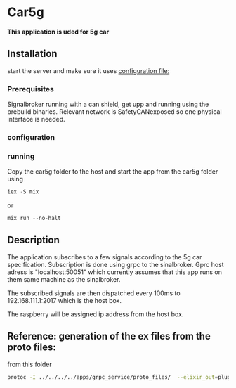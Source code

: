 # Car5g

**This application is uded for 5g car**

## Installation

start the server and make sure it uses [configuration file:](config/intefaces.json)

### Prerequisites

Signalbroker running with a can shield, get upp and running using the prebuild binaries. Relevant network is SafetyCANexposed so one physical interface is needed.


### configuration

### running

Copy the car5g folder to the host and start the app from the car5g folder using

```elixir
iex -S mix
```
or
```elixir
mix run --no-halt
```

## Description

The application subscribes to a few signals according to the 5g car specification.
Subscription is done using grpc to the sinalbroker. Gprc host adress is "localhost:50051" which currently assumes that this app runs on them same machine as the sinalbroker.

The subscribed signals are then dispatched every 100ms to 192.168.111.1:2017 which is the host box.

The raspberry will be assigned ip address from the host box.

## Reference: generation of the ex files from the proto files:

from this folder
```bash
protoc -I ../../../../apps/grpc_service/proto_files/  --elixir_out=plugins=grpc:./lib/proto_files ../../../../apps/grpc_service/proto_files/*.proto
```
